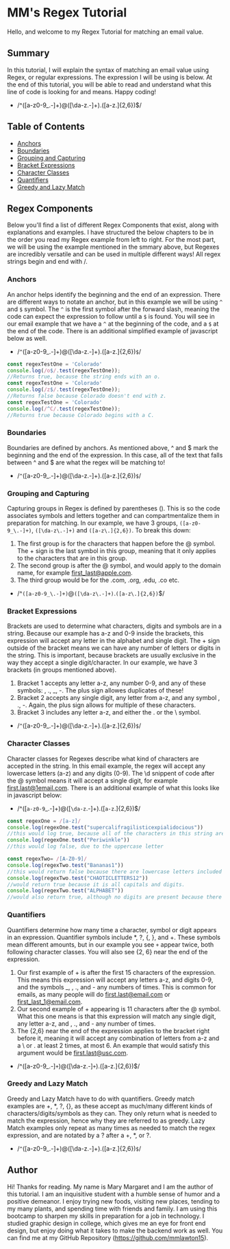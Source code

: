 # MM's Regex Tutorial
Hello, and welcome to my Regex Tutorial for matching an email value.

## Summary
In this tutorial, I will explain the syntax of matching an email value using Regex, or regular expressions. The expression I will be using is below. At the end of this tutorial, you will be able to read and understand what this line of code is looking for and means. Happy coding!
- /^([a-z0-9_\.-]+)@([\da-z\.-]+)\.([a-z\.]{2,6})$/

## Table of Contents
- [Anchors](#anchors)
- [Boundaries](#boundaries)
- [Grouping and Capturing](#grouping-and-capturing)
- [Bracket Expressions](#bracket-expressions)
- [Character Classes](#character-classes)
- [Quantifiers](#quantifiers)
- [Greedy and Lazy Match](#greedy-and-lazy-match)


## Regex Components
Below you'll find a list of different Regex Components that exist, along with explanations and examples. I have structured the below chapters to be in the order you read my Regex example from left to right. For the most part, we will be using the example mentioned in the smmary above, but Regexes are incredibly versatile and can be used in multiple different ways! All regex strings begin and end with /.


### Anchors
An anchor helps identify the beginning and the end of an expression. There are different ways to notate an anchor, but in this example we will be using `^` and `$` symbol. The `^` is the first symbol after the forward slash, meaning the code can expect the expression to follow until a `$` is found. You will see in our email example that we have a `^` at the beginning of the code, and a `$` at the end of the code. There is an additional simplified example of javascript below as well.
- /`^`([a-z0-9_\.-]+)@([\da-z\.-]+)\.([a-z\.]{2,6})`$`/

```js
const regexTestOne = 'Colorado'
console.log(/o$/.test(regexTestOne));
//Returns true, because the string ends with an o.
const regexTestOne = 'Colorado'
console.log(/z$/.test(regexTestOne));
//Returns false because Colorado doesn't end with z.
const regexTestOne = 'Colorado'
console.log(/^C/.test(regexTestOne));
//Returns true because Colorado begins with a C.
```


### Boundaries
Boundaries are defined by anchors. As mentioned above, ^ and $ mark the beginning and the end of the expression. In this case, all of the text that falls between ^ and $ are what the regex will be matching to!
- /`^`([a-z0-9_\.-]+)@([\da-z\.-]+)\.([a-z\.]{2,6})`$`/


### Grouping and Capturing
Capturing groups in Regex is defined by parentheses (). This is so the code associates symbols and letters together and can compartmentalize them in preparation for matching. In our example, we have 3 groups, `([a-z0-9_\.-]+)`, `([\da-z\.-]+)` and `([a-z\.]{2,6})`. To break this down:
1. The first group is for the characters that happen before the @ symbol. The + sign is the last symbol in this group, meaning that it only applies to the characters that are in this group. 
2. The second group is after the @ symbol, and would apply to the domain name, for example first_last@apple.com. 
3. The third group would be for the .com, .org, .edu, .co etc.
- /^`([a-z0-9_\.-]+)`@`([\da-z\.-]+)`\.`([a-z\.]{2,6})`$/


### Bracket Expressions
Brackets are used to determine what characters, digits and symbols are in a string. Because our example has a-z and 0-9 inside the brackets, this expression will accept any letter in the alphabet and single digit. The + sign outside of the bracket means we can have any number of  letters or digits in the string. This is important, because brackets are usually exclusive in the way they accept a single digit/character. In our example, we have 3 brackets (in groups mentioned above). 
1. Bracket 1 accepts any letter a-z, any number 0-9, and any of these symbols: \, ., _, -. The plus sign allowes duplicates of these! 
2. Bracket 2 accepts any single digit, any letter from a-z, and any symbol \, ., -. Again, the plus sign allows for multiple of these characters.
3. Bracket 3 includes any letter a-z, and either the . or the \ symbol.
- /`^`([a-z0-9_\.-]+)@([\da-z\.-]+)\.([a-z\.]{2,6})`$`/


### Character Classes
Character classes for Regexes describe what kind of characters are accepted in the string. In this email example, the regex will accept any lowercase letters (a-z) and any digits (0-9). The \d snippent of code after the @ symbol means it will accept a single digit, for example first.last@1email.com. There is an additional example of what this looks like in javascript below:
- /^([`a-z0-9`_\.-]+)@([`\da-z`\.-]+)\.([`a-z`\.]{2,6})$/

```js
const regexOne = /[a-z]/
console.log(regexOne.test("supercalifragilisticexpialidocious"))
//this would log true, because all of the characters in this string are lowercase letters
console.log(regexOne.test("Periwinkle"))
//this would log false, due to the uppercase letter

const regexTwo= /[A-Z0-9]/
console.log(regexTwo.test("Bananas1"))
//this would return false because there are lowercase letters included
console.log(regexTwo.test("CHAOTICLETTERS12"))
//would return true because it is all capitals and digits.
console.log(regexTwo.test("ALPHABET"))
//would also return true, although no digits are present because there is only uppercase letters.
```


### Quantifiers
Quantifiers determine how many time a character, symbol or digit appears in an expression. Quantifier symbols include *, ?, {, }, and +. These symbols mean different amounts, but in our example you see `+` appear twice, both following character classes. You will also see {2, 6} near the end of the expression.
1. Our first example of + is after the first 15 characters of the expression. This means this expression will accept any letters a-z, and digits 0-9, and the symbols _, \, ., and - any numbers of times. This is common for emails, as many people will do first.last@email.com or first_last_1@email.com.
2. Our second example of + appearing is 11 characters after the @ symbol. What this one means is that this expression will match any single digit, any letter a-z, and \, ., and - any number of times.
3. The {2,6} near the end of the expression applies to the bracket right before it, meaning it will accept any combination of letters from a-z and a \ or . at least 2 times, at most 6. An example that would satisfy this argument would be first.last@usc.com. 
- /^([a-z0-9_\.-]`+`)@([\da-z\.-]`+`)\.([a-z\.]{2,6})$/


### Greedy and Lazy Match
Greedy and Lazy Match have to do with quantifiers. Greedy match examples are +, *, ?, {}, as these accept as much/many different kinds of characters/digits/symbols as they can. They only return what is needed to match the expression, hence why they are referred to as greedy. Lazy Match examples only repeat as many times as needed to match the regex expression, and are notated by a ? after a +, *, or ?.
- /`^`([a-z0-9_\.-]+)@([\da-z\.-]+)\.([a-z\.]{2,6})`$`/


## Author
Hi! Thanks for reading. My name is Mary Margaret and I am the author of this tutorial. I am an inquisitive student with a humble sense of humor and a positive demeanor. I enjoy trying new foods, visiting new places, tending to my many plants, and spending time with friends and family. I am using this bootcamp to sharpen my skills in preparation for a job in technology. I studied graphic design in college, which gives me an eye for front end design, but enjoy doing what it takes to make the backend work as well. You can find me at my GitHub Repository (https://github.com/mmlawton15).
